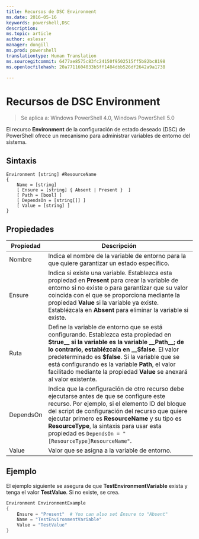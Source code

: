 ```yaml
---
title: Recursos de DSC Environment
ms.date: 2016-05-16
keywords: powershell,DSC
description: 
ms.topic: article
author: eslesar
manager: dongill
ms.prod: powershell
translationtype: Human Translation
ms.sourcegitcommit: 6477ae8575c83fc24150f9502515ff5b82bc8198
ms.openlocfilehash: 20a7711604033b5ff1484dbb526df2642a9a1738

---
```


# Recursos de DSC Environment

> Se aplica a: Windows PowerShell 4.0, Windows PowerShell 5.0

El recurso __Environment__ de la configuración de estado deseado (DSC) de PowerShell ofrece un mecanismo para administrar variables de entorno del sistema.

## Sintaxis
``` mof
Environment [string] #ResourceName
{
    Name = [string]
    [ Ensure = [string] { Absent | Present }  ]
    [ Path = [bool] ]
    [ DependsOn = [string[]] ]
    [ Value = [string] ]
}
```

## Propiedades

|  Propiedad  |  Descripción   | 
|---|---| 
| Nombre| Indica el nombre de la variable de entorno para la que quiere garantizar un estado específico.| 
| Ensure| Indica si existe una variable. Establezca esta propiedad en __Present__ para crear la variable de entorno si no existe o para garantizar que su valor coincida con el que se proporciona mediante la propiedad __Value__ si la variable ya existe. Establézcala en __Absent__ para eliminar la variable si existe.| 
| Ruta| Define la variable de entorno que se está configurando. Establezca esta propiedad en __$true__ si la variable es la variable __Path__; de lo contrario, establézcala en __$false__. El valor predeterminado es __$false__. Si la variable que se está configurando es la variable __Path__, el valor facilitado mediante la propiedad __Value__ se anexará al valor existente.| 
| DependsOn | Indica que la configuración de otro recurso debe ejecutarse antes de que se configure este recurso. Por ejemplo, si el elemento ID del bloque del script de configuración del recurso que quiere ejecutar primero es __ResourceName__ y su tipo es __ResourceType__, la sintaxis para usar esta propiedad es `DependsOn = "[ResourceType]ResourceName"`.| 
| Value| Valor que se asigna a la variable de entorno.| 

## Ejemplo

El ejemplo siguiente se asegura de que __TestEnvironmentVariable__ exista y tenga el valor __TestValue__. Si no existe, se crea.

```powershell
Environment EnvironmentExample
{
    Ensure = "Present"  # You can also set Ensure to "Absent"
    Name = "TestEnvironmentVariable"
    Value = "TestValue"
}
```




<!--HONumber=Jun16_HO4-->


